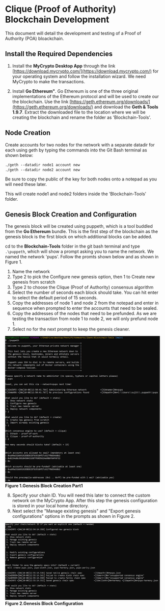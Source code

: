 # Clique (Proof of Authority) Blockchain Development
This document will detail the development and testing of a Proof of Authority (POA) bloackchain.

## Install the Required Dependencies

1) Install the **MyCrypto Desktop App** through the link [https://download.mycrypto.com/](https://download.mycrypto.com/) for your operating system and follow the installation wizard. We need MyCrypto to make the transactions. 

2) Install **Go Ethereum"**. Go Ethereum is one of the three original implementations of the Ethereum protocol and will be used to create our the blockchain. Use the link [https://geth.ethereum.org/downloads/](https://geth.ethereum.org/downloads/) and download the **Geth & Tools 1.9.7**. Extract the downloaded file to the location where we will be creating the blockchain and rename the folder as 'Blockchain-Tools'.

## Node Creation

Create accounts for two nodes for the network with a separate datadir for each using geth by typing the commands into the Git Bash terminal as shown below:
```
./geth --datadir node1 account new
./geth --datadir node2 account new
```
Be sure to copy the public of the key for both nodes onto a notepad as you will need these later.

This will create node1 and node2 folders inside the 'Blockchain-Tools' folder. 

## Genesis Block Creation and Configuration

The genesis block will be created using puppeth, which is a tool buddled from the **Go Ethereum** bundle. This is the first step of the blockchain as the genesis block is the first block on which additional blocks can be added. 

cd to the **Blockchain-Tools** folder in the git bash terminal and type `.\puppeth`, which will show a prompt asking you to name the network. We named the network 'pups'. Follow the promts shown below and as shown in Figure 1. 
1) Name the network
2) Type 2 to pick the Configure new genesis option, then 1 to Create new genesis from scratch
3) Type 2 to choose the Clique (Proof of Authority) consensus algorithm
4) Select the number of seconds each block should take. You can hit enter to select the default period of 15 seconds.
5) Copy the addresses of node 1 and node 2 from the notepad and enter in sequence when prompted to enter the accounts that need to be sealed.
6) Copy the addresses of the nodes that need to be prefunded. As we are testing the transaction from node 1 to node 2, we will only prefund node 1. 
7) Select no for the next prompt to keep the genesis cleaner. 

![Genesis Block Creation Part1](/Screenshots/step1a.JPG)
**Figure 1.Genesis Block Creation Part1**

8) Specify your chain ID. You will need this later to connect the custom network on the MyCrypto App. After this step the genesis configuration is stored in your local home directory.
9) Next select the "Manage existing genesis" and  "Export genesis configurations" options in the prompts as shown in Figure 2. 

![Genesis Block Configuration](/Screenshots/step1b.JPG)
**Figure 2.Genesis Block Configuration**


